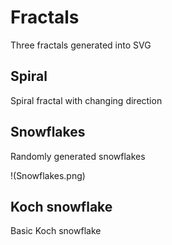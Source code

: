 # Fractals
Three fractals generated into SVG

## Spiral
Spiral fractal with changing direction

## Snowflakes
Randomly generated snowflakes

!(Snowflakes.png)

## Koch snowflake
Basic Koch snowflake
